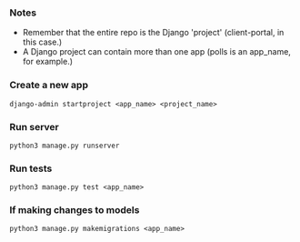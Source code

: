 ### Notes
- Remember that the entire repo is the Django 'project' (client-portal, in this case.)
- A Django project can contain more than one app (polls is an app_name, for example.)

### Create a new app
`django-admin startproject <app_name> <project_name>`

### Run server
`python3 manage.py runserver`

### Run tests
`python3 manage.py test <app_name>`

### If making changes to models
`python3 manage.py makemigrations <app_name>`
